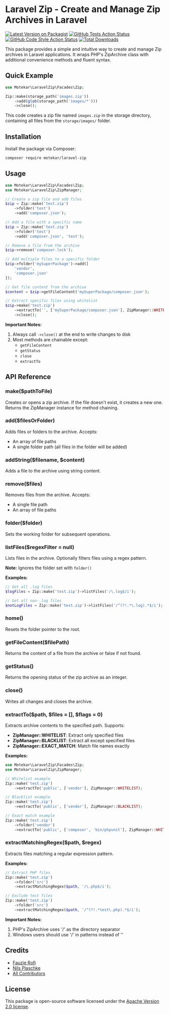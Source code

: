 # Laravel Zip - Create and Manage Zip Archives in Laravel

[![Latest Version on Packagist](https://img.shields.io/packagist/v/motekar/laravel-zip.svg?style=flat-square)](https://packagist.org/packages/motekar/laravel-zip)
[![GitHub Tests Action Status](https://img.shields.io/github/actions/workflow/status/motekar/laravel-zip/run-tests.yml?branch=main&label=tests&style=flat-square)](https://github.com/motekar/laravel-zip/actions?query=workflow%3Arun-tests+branch%3Amain)
[![GitHub Code Style Action Status](https://img.shields.io/github/actions/workflow/status/motekar/laravel-zip/fix-php-code-style-issues.yml?branch=main&label=code%20style&style=flat-square)](https://github.com/motekar/laravel-zip/actions?query=workflow%3A"Fix+PHP+code+style+issues"+branch%3Amain)
[![Total Downloads](https://img.shields.io/packagist/dt/motekar/laravel-zip.svg?style=flat-square)](https://packagist.org/packages/motekar/laravel-zip)

This package provides a simple and intuitive way to create and manage Zip archives in Laravel applications. It wraps PHP's ZipArchive class with additional convenience methods and fluent syntax.

## Quick Example

```php
use Motekar\LaravelZip\Facades\Zip;

Zip::make(storage_path('images.zip'))
    ->add(glob(storage_path('images/*')))
    ->close();
```

This code creates a zip file named `images.zip` in the storage directory, containing all files from the `storage/images/` folder.

## Installation

Install the package via Composer:

```bash
composer require motekar/laravel-zip
```

## Usage

```php
use Motekar\LaravelZip\Facades\Zip;
use Motekar\LaravelZip\ZipManager;

// Create a zip file and add files
$zip = Zip::make('test.zip')
    ->folder('test')
    ->add('composer.json');

// Add a file with a specific name
$zip = Zip::make('test.zip')
    ->folder('test')
    ->add('composer.json', 'test');

// Remove a file from the archive
$zip->remove('composer.lock');

// Add multiple files to a specific folder
$zip->folder('mySuperPackage')->add([
    'vendor',
    'composer.json'
]);

// Get file content from the archive
$content = $zip->getFileContent('mySuperPackage/composer.json');

// Extract specific files using whitelist
$zip->make('test.zip')
    ->extractTo('', ['mySuperPackage/composer.json'], ZipManager::WHITELIST)
    ->close();
```

**Important Notes:**
1. Always call `->close()` at the end to write changes to disk
2. Most methods are chainable except:
   - `getFileContent`
   - `getStatus`
   - `close`
   - `extractTo`

## API Reference

### make($pathToFile)
Creates or opens a zip archive. If the file doesn't exist, it creates a new one. Returns the ZipManager instance for method chaining.

### add($filesOrFolder)
Adds files or folders to the archive. Accepts:
- An array of file paths
- A single folder path (all files in the folder will be added)

### addString($filename, $content)
Adds a file to the archive using string content.

### remove($files)
Removes files from the archive. Accepts:
- A single file path
- An array of file paths

### folder($folder)
Sets the working folder for subsequent operations.

### listFiles($regexFilter = null)
Lists files in the archive. Optionally filters files using a regex pattern.

**Note:** Ignores the folder set with `folder()`

**Examples:**
```php
// Get all .log files
$logFiles = Zip::make('test.zip')->listFiles('/\.log$/i');

// Get all non-.log files
$notLogFiles = Zip::make('test.zip')->listFiles('/^(?!.*\.log).*$/i');
```

### home()
Resets the folder pointer to the root.

### getFileContent($filePath)
Returns the content of a file from the archive or false if not found.

### getStatus()
Returns the opening status of the zip archive as an integer.

### close()
Writes all changes and closes the archive.

### extractTo($path, $files = [], $flags = 0)
Extracts archive contents to the specified path. Supports:
- **ZipManager::WHITELIST**: Extract only specified files
- **ZipManager::BLACKLIST**: Extract all except specified files
- **ZipManager::EXACT_MATCH**: Match file names exactly

**Examples:**
```php
use Motekar\LaravelZip\Facades\Zip;
use Motekar\LaravelZip\ZipManager;

// Whitelist example
Zip::make('test.zip')
    ->extractTo('public', ['vendor'], ZipManager::WHITELIST);

// Blacklist example
Zip::make('test.zip')
    ->extractTo('public', ['vendor'], ZipManager::BLACKLIST);

// Exact match example
Zip::make('test.zip')
    ->folder('vendor')
    ->extractTo('public', ['composer', 'bin/phpunit'], ZipManager::WHITELIST | ZipManager::EXACT_MATCH);
```

### extractMatchingRegex($path, $regex)
Extracts files matching a regular expression pattern.

**Examples:**
```php
// Extract PHP files
Zip::make('test.zip')
    ->folder('src')
    ->extractMatchingRegex($path, '/\.php$/i');

// Exclude test files
Zip::make('test.zip')
    ->folder('src')
    ->extractMatchingRegex($path, '/^(?!.*test\.php).*$/i');
```

**Important Notes:**
1. PHP's ZipArchive uses '/' as the directory separator
2. Windows users should use '/' in patterns instead of '\'

## Credits

- [Fauzie Rofi](https://github.com/fauzie811)
- [Nils Plaschke](http://nilsplaschke.de)
- [All Contributors](../../contributors)

## License

This package is open-source software licensed under the [Apache Version 2.0 license](LICENSE.md).

